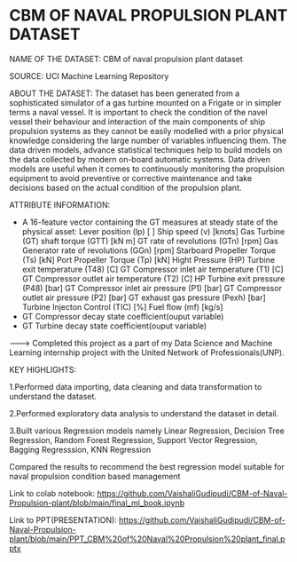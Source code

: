 # CBM OF NAVAL PROPULSION PLANT DATASET 

NAME OF THE DATASET: CBM of naval propulsion plant dataset

SOURCE: UCI Machine Learning Repository

ABOUT THE DATASET: The dataset has been generated from a sophisticated simulator of a gas turbine mounted on a Frigate or in simpler terms a naval vessel. It is important to check the condition of the navel vessel their behaviour and interaction of the main components of ship propulsion systems as they cannot be easily modelled with a prior physical knowledge considering the large number of variables influencing them. The data driven models, advance statistical techniques help to build models on the data collected by modern on-board automatic systems. Data driven models are useful when it comes to continuously monitoring the propulsion equipment to avoid preventive or corrective maintenance and take decisions based on the actual condition of the propulsion plant.

ATTRIBUTE INFORMATION:

- A 16-feature vector containing the GT measures at steady state of the physical asset:
Lever position (lp) [ ]
Ship speed (v) [knots]
Gas Turbine (GT) shaft torque (GTT) [kN m]
GT rate of revolutions (GTn) [rpm]
Gas Generator rate of revolutions (GGn) [rpm]
Starboard Propeller Torque (Ts) [kN]
Port Propeller Torque (Tp) [kN]
Hight Pressure (HP) Turbine exit temperature (T48) [C]
GT Compressor inlet air temperature (T1) [C]
GT Compressor outlet air temperature (T2) [C]
HP Turbine exit pressure (P48) [bar]
GT Compressor inlet air pressure (P1) [bar]
GT Compressor outlet air pressure (P2) [bar]
GT exhaust gas pressure (Pexh) [bar]
Turbine Injecton Control (TIC) [%]
Fuel flow (mf) [kg/s]
- GT Compressor decay state coefficient(ouput variable)
- GT Turbine decay state coefficient(ouput variable)



---> Completed this project as a part of my Data Science and Machine Learning internship project with the United Network of Professionals(UNP).

KEY HIGHLIGHTS:

1.Performed data importing, data cleaning and data transformation to understand the dataset.

2.Performed exploratory data analysis to understand the dataset in detail.

3.Built various Regression models namely Linear Regression, Decision Tree Regression, Random Forest Regression, Support Vector Regression, Bagging Regresssion, KNN Regression

Compared the results to recommend the best regression model suitable for naval propulsion condition based management

Link to colab notebook:
https://github.com/VaishaliGudipudi/CBM-of-Naval-Propulsion-plant/blob/main/final_ml_book.ipynb

Link to PPT(PRESENTATION):
https://github.com/VaishaliGudipudi/CBM-of-Naval-Propulsion-plant/blob/main/PPT_CBM%20of%20Naval%20Propulsion%20plant_final.pptx
